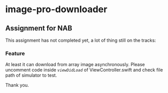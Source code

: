 # image-pro-downloader
## Assignment for NAB

This assignment has not completed yet, a lot of thing still on the tracks:

### Feature
At least it can download from array image asynchronously. Please uncomment code inside *`viewDidLoad`* of ViewController.swift and check file path of simulator to test.

Thank you.
